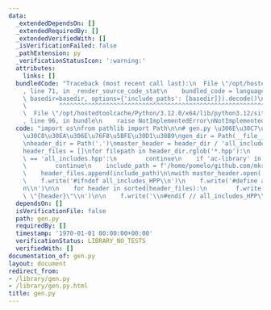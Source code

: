 ```yaml
---
data:
  _extendedDependsOn: []
  _extendedRequiredBy: []
  _extendedVerifiedWith: []
  _isVerificationFailed: false
  _pathExtension: py
  _verificationStatusIcon: ':warning:'
  attributes:
    links: []
  bundledCode: "Traceback (most recent call last):\n  File \"/opt/hostedtoolcache/Python/3.12.0/x64/lib/python3.12/site-packages/onlinejudge_verify/documentation/build.py\"\
    , line 71, in _render_source_code_stat\n    bundled_code = language.bundle(stat.path,\
    \ basedir=basedir, options={'include_paths': [basedir]}).decode()\n          \
    \         ^^^^^^^^^^^^^^^^^^^^^^^^^^^^^^^^^^^^^^^^^^^^^^^^^^^^^^^^^^^^^^^^^^^^^^^^^^^^^^^^^\n\
    \  File \"/opt/hostedtoolcache/Python/3.12.0/x64/lib/python3.12/site-packages/onlinejudge_verify/languages/python.py\"\
    , line 96, in bundle\n    raise NotImplementedError\nNotImplementedError\n"
  code: "import os\nfrom pathlib import Path\n\n# gen.py \u306E\u30C7\u30A3\u30EC\u30AF\
    \u30C8\u30EA\u306E\u76F8\u5BFE\u30D1\u30B9\ngen_dir = Path(__file__).resolve().parent\n\
    \nheader_dir = Path('.')\nmaster_header = header_dir / 'all_includes.hpp'\n\n\
    header_files = []\nfor filepath in header_dir.rglob('*.hpp'):\n    if filepath.name\
    \ == 'all_includes.hpp':\n        continue\n    if 'ac-library' in filepath.parts:\n\
    \        continue\n    include_path = f'/home/pomelo/github.com/mkreem_library/{filepath.relative_to(header_dir).as_posix()}'\n\
    \    header_files.append(include_path)\n\nwith master_header.open('w') as f:\n\
    \    f.write('#ifndef all_includes_HPP\\n')\n    f.write('#define all_includes_HPP\\\
    n\\n')\n\n    for header in sorted(header_files):\n        f.write(f'#include\
    \ \"{header}\"\\n')\n\n    f.write('\\n#endif // all_includes_HPP\\n')\n"
  dependsOn: []
  isVerificationFile: false
  path: gen.py
  requiredBy: []
  timestamp: '1970-01-01 00:00:00+00:00'
  verificationStatus: LIBRARY_NO_TESTS
  verifiedWith: []
documentation_of: gen.py
layout: document
redirect_from:
- /library/gen.py
- /library/gen.py.html
title: gen.py
---
```

